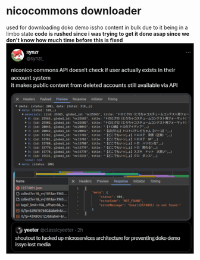 # nicocommons downloader
used for downloading doko demo issho content in bulk due to it being in a limbo state
**code is rushed since i was trying to get it done asap since we don't know how much time before this is fixed**
![the user @synzr_ quote retweeting the tweet "shoutout to fucked up microservices architecture for preventing doko demo issyo lost media" by @classicyeeter with the tweet "niconico commons API doesn't check if user actually exists in their account system it makes public content from deleted accounts still available via API" and a screenshot of inspect element showing that the user doesn't exist and their creations still existing](img/image.png)
